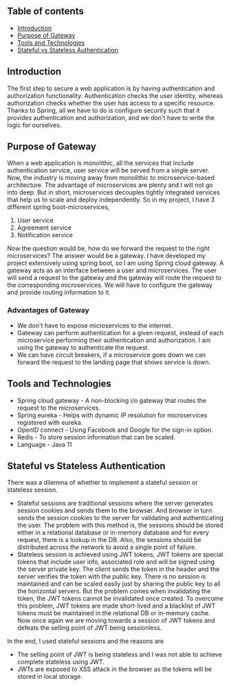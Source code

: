 ## Table of contents
* [Introduction](#introduction)
* [Purpose of Gateway](#purpose-of-gateway)
* [Tools and Technologies](#tools-and-technologies)
* [Stateful vs Stateless Authentication](#stateful-vs-stateless-authentication)

## Introduction
The first step to secure a web application is by having authentication and authorization functionality. Authentication checks the user identity, whereas authorization checks whether the user has access to a specific resource. Thanks to Spring, all we have to do is configure security such that it provides authentication and authorization, and we don't have to write the logic for ourselves.

## Purpose of Gateway
When a web application is monolithic, all the services that include authentication service, user service will be served from a single server. Now, the industry is moving away from monolithic to microservice-based architecture. The advantage of microservices are plenty and I will not go into deep. But in short, microservices decouples tightly integrated services that help us to scale and deploy independently. So in my project, I have 3 different spring boot-microservices, 
1) User service
2) Agreement service
3) Notification service

Now the question would be, how do we forward the request to the right microservices? The answer would be a gateway. I have developed my project extensively using spring boot, so I am using Spring cloud gateway. A gateway acts as an interface between a user and microservices. The user will send a request to the gateway and the gateway will route the request to the corresponding microservices. We will have to configure the gateway and provide routing information to it.

### Advantages of Gateway
- We don't have to expose microservices to the internet.
- Gateway can perform authentication for a given request, instead of each microservice performing their authentication and authorization. I am using the gateway to authenticate the request.
- We can have circuit breakers, if a microservice goes down we can forward the request to the landing page that shows service is down.

## Tools and Technologies
- Spring cloud gateway - A non-blocking i/o gateway that routes the request to the microservices.
- Spring eureka - Helps with dynamic IP resolution for microservices registered with eureka.
- OpenID connect - Using Facebook and Google for the sign-in option.
- Redis - To store session information that can be scaled.
- Language - Java 11

## Stateful vs Stateless Authentication
There was a dilemma of whether to implement a stateful session or stateless session.
- Stateful sessions are traditional sessions where the server generates session cookies and sends them to the browser. And browser in turn sends the session cookies to the server for validating and authenticating the user. The problem with this method is, the sessions should be stored either in a relational database or in-memory database and for every request, there is a lookup in the DB. Also, the sessions should be distributed across the network to avoid a single point of failure.
- Stateless session is achieved using JWT tokens, JWT tokens are special tokens that include user info, associated role and will be signed using the server private key. The client sends the token in the header and the server verifies the token with the public key. There is no session is maintained and can be scaled easily just by sharing the public key to all the horizontal servers. But the problem comes when invalidating the token, the JWT tokens cannot be invalidated once created. To overcome this problem, JWT tokens are made short-lived and a blacklist of JWT tokens must be maintained in the relational DB or in-memory cache. Now once again we are moving towards a session of JWT tokens and defeats the selling point of JWT being sessionless.

In the end, I used stateful sessions and the reasons are
- The selling point of JWT is being stateless and I was not able to achieve complete stateless using JWT. 
- JWTs are exposed to XSS attack in the browser as the tokens will be stored in local storage.
